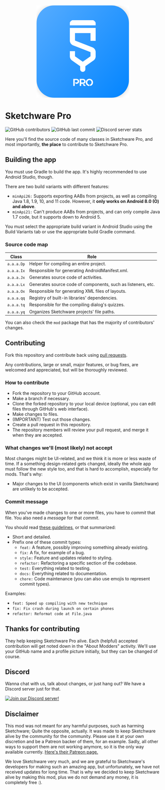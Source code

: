 <p align="center">
    <img src="assets/Sketchware-Pro.png" />
</p>

# Sketchware Pro
![GitHub contributors](https://img.shields.io/github/contributors/Sketchware-Pro/Sketchware-Pro) ![GitHub last commit](https://img.shields.io/github/last-commit/Sketchware-Pro/Sketchware-Pro) ![Discord server stats](https://img.shields.io/discord/790686719753846785)

Here you'll find the source code of many classes in Sketchware Pro, and most importantly, **the
place** to contribute to Sketchware Pro.

## Building the app

You must use Gradle to build the app. It's highly recommended to use Android Studio, though.

There are two build variants with different features:

 - `minApi26:` Supports exporting AABs from projects, as well as compiling Java 1.8, 1.9, 10, and 11 code.
However, it **only works on Android 8.0 (O) and above**.
 - `minApi21:` Can't produce AABs from projects, and can only compile Java 1.7 code, but it supports down to Android 5.

You must select the appropriate build variant in Android Studio using the Build Variants tab
or use the appropriate build Gradle command.

### Source code map

| Class | Role |
| ----- | ---- |
| `a.a.a.Dp` | Helper for compiling an entire project. |
| `a.a.a.Ix` | Responsible for generating AndroidManifest.xml.|
| `a.a.a.Jx` | Generates source code of activities.|
| `a.a.a.Lx` | Generates source code of components, such as listeners, etc. |
| `a.a.a.Ox` | Responsible for generating XML files of layouts.|
| `a.a.a.qq` | Registry of built-in libraries' dependencies.|
| `a.a.a.tq` | Responsible for the compiling dialog's quizzes.|
| `a.a.a.yq` | Organizes Sketchware projects' file paths.|

You can also check the `mod` package that has the majority of contributors' changes.

## Contributing

Fork this repository and contribute back using
[pull requests](https://github.com/Sketchware-Pro/Sketchware-Pro/pulls).

Any contributions, large or small, major features, or bug fixes, are welcomed and appreciated, but will
be thoroughly reviewed.

### How to contribute

- Fork the repository to your GitHub account.
- Make a branch if necessary.
- Clone the forked repository to your local device (optional, you can edit files through GitHub's web interface).
- Make changes to files.
- (IMPORTANT) Test out those changes.
- Create a pull request in this repository.
- The repository members will review your pull request, and merge it when they are accepted.

### What changes we'll (most likely) not accept

Most changes might be UI-related, and we think it is more or less waste of time. If a something design-related gets changed,
ideally the whole app must follow the new style too, and that is hard to accomplish, especially for mods. That's why:

- Major changes to the UI (components which exist in vanilla Sketchware) are unlikely to be accepted.

### Commit message

When you've made changes to one or more files, you have to *commit* that file. You also need a
*message* for that *commit*.

You should read [these guidelines](https://www.freecodecamp.org/news/writing-good-commit-messages-a-practical-guide/), or that summarized:

- Short and detailed.
- Prefix one of these commit types:
   - `feat:` A feature, possibly improving something already existing.
   - `fix:` A fix, for example of a bug.
   - `style:` Feature and updates related to styling.
   - `refactor:` Refactoring a specific section of the codebase.
   - `test:` Everything related to testing.
   - `docs:` Everything related to documentation.
   - `chore:` Code maintenance (you can also use emojis to represent commit types).

Examples:
 - `feat: Speed up compiling with new technique`
 - `fix: Fix crash during launch on certain phones`
 - `refactor: Reformat code at File.java`


## Thanks for contributing
They help keeping Sketchware Pro alive. Each (helpful) accepted contribution will get noted down in the "About Modders" activity. We'll use your GitHub name and a profile picture initially, but they can be
changed of course.

## Discord
Wanna chat with us, talk about changes, or just hang out? We have a Discord server just for that.

[![Join our Discord server!](https://invidget.switchblade.xyz/kq39yhT4rX)](http://discord.gg/kq39yhT4rX)

## Disclaimer
This mod was not meant for any harmful purposes, such as harming Sketchware; Quite the opposite, actually.
It was made to keep Sketchware alive by the community for the community. Please use it at your own discretion
and be a Patreon backer of them, for an example. Sadly, all other ways to support them are not working anymore,
so it is the only way available currently.
[Here's their Patreon page.](https://www.patreon.com/sketchware)

We love Sketchware very much, and we are grateful to Sketchware's developers for making such an amazing app, but unfortunately, we have not received updates for long time.
That is why we decided to keep Sketchware alive by making this mod, plus we do not demand any money, it is completely free :).